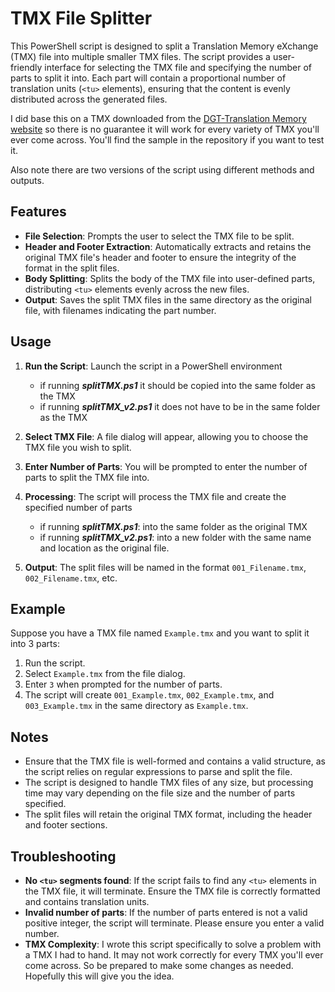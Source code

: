 # TMX File Splitter

This PowerShell script is designed to split a Translation Memory eXchange (TMX) file into multiple smaller TMX files. The script provides a user-friendly interface for selecting the TMX file and specifying the number of parts to split it into. Each part will contain a proportional number of translation units (`<tu>` elements), ensuring that the content is evenly distributed across the generated files.

I did base this on a TMX downloaded from the [DGT-Translation Memory website](https://joint-research-centre.ec.europa.eu/language-technology-resources/dgt-translation-memory_en) so there is no guarantee it will work for every variety of TMX you'll ever come across.  You'll find the sample in the repository if you want to test it.

Also note there are two versions of the script using different methods and outputs.

## Features

- **File Selection**: Prompts the user to select the TMX file to be split.
- **Header and Footer Extraction**: Automatically extracts and retains the original TMX file's header and footer to ensure the integrity of the format in the split files.
- **Body Splitting**: Splits the body of the TMX file into user-defined parts, distributing `<tu>` elements evenly across the new files.
- **Output**: Saves the split TMX files in the same directory as the original file, with filenames indicating the part number.

## Usage

1. **Run the Script**: Launch the script in a PowerShell environment
   - if running ***splitTMX.ps1*** it should be copied into the same folder as the TMX
   - if running ***splitTMX_v2.ps1*** it does not have to be in the same folder as the TMX

2. **Select TMX File**: A file dialog will appear, allowing you to choose the TMX file you wish to split.
3. **Enter Number of Parts**: You will be prompted to enter the number of parts to split the TMX file into.
4. **Processing**: The script will process the TMX file and create the specified number of parts
   - if running ***splitTMX.ps1***: into the same folder as the original TMX
   - if running ***splitTMX_v2.ps1***: into a new folder with the same name and location as the original file.

5. **Output**: The split files will be named in the format `001_Filename.tmx`, `002_Filename.tmx`, etc.

## Example

Suppose you have a TMX file named `Example.tmx` and you want to split it into 3 parts:

1. Run the script.
2. Select `Example.tmx` from the file dialog.
3. Enter `3` when prompted for the number of parts.
4. The script will create `001_Example.tmx`, `002_Example.tmx`, and `003_Example.tmx` in the same directory as `Example.tmx`.

## Notes

- Ensure that the TMX file is well-formed and contains a valid structure, as the script relies on regular expressions to parse and split the file.
- The script is designed to handle TMX files of any size, but processing time may vary depending on the file size and the number of parts specified.
- The split files will retain the original TMX format, including the header and footer sections.

## Troubleshooting

- **No `<tu>` segments found**: If the script fails to find any `<tu>` elements in the TMX file, it will terminate. Ensure the TMX file is correctly formatted and contains translation units.
- **Invalid number of parts**: If the number of parts entered is not a valid positive integer, the script will terminate. Please ensure you enter a valid number.
- **TMX Complexity**: I wrote this script specifically to solve a problem with a TMX I had to hand.  It may not work correctly for every TMX you'll ever come across.  So be prepared to make some changes as needed.  Hopefully this will give you the idea.

